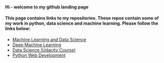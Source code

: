 #### Hi - welcome to my github landing page

#### This page contains links to my repositories.  These repos contain some of my work in python, data science and machine learning.  Please follow the links below:

* [Machine Learning and Data Science](https://github.com/riched158/MachineLearning)
* [Deep Machine Learning](https://github.com/riched158/DeepLearning) 
* [Data Science (Udacity Course)](https://github.com/riched158/Udacity-Data)
* [Python Web Development](https://github.com/riched158/Treehouse)

